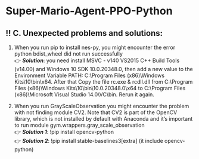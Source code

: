 # Super-Mario-Agent-PPO-Python
## :bangbang: C. Unexpected problems and solutions:
1.	When you run pip to install nes-py, you might encounter the error python bdist_wheel did not run successfully <br />
    :point_right: **_Solution_**: you need install MSVC - v140 VS2015 C++ Build Tools (v14.00) and Windows 10 SDK 10.0.20348.0, then add a new value to the Environment Variable PATH: C:\Program Files (x86)\Windows Kits\10\bin\x64. After that Copy the file rc.exe & rcdll.dll from C:\Program Files (x86)\Windows Kits\10\bin\10.0.20348.0\x64 to C:\Program Files (x86)\Microsoft Visual Studio 14.0\VC\bin. Rerun it again.

2.	When you run GrayScaleObservation you might encounter the problem with not finding module CV2. Note that CV2 is part of the OpenCV library, which is not installed by default with Anaconda and it’s important to run module gym.wrappers.gray_scale_observation <br />
    :point_right: **_Solution 1_**: !pip install opencv-python <br />
    :point_right: **_Solution 2_**: !pip install stable-baselines3[extra] (it include opencv-python)<br />
